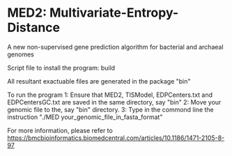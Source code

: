 # MED2: Multivariate-Entropy-Distance
A new non-supervised gene prediction algorithm for bacterial and archaeal genomes

Script file to install the program:
 build

All resultant exactuable files are generated in the package "bin"

To run the program
1: Ensure that MED2, TISModel, EDPCenters.txt and EDPCentersGC.txt 
are saved in the same directory, say "bin"
2: Move your genomic file to the, say "bin" directory.
3: Type in the commond line the instruction "./MED your_genomic_file_in_fasta_format"

For more information, please refer to https://bmcbioinformatics.biomedcentral.com/articles/10.1186/1471-2105-8-97
